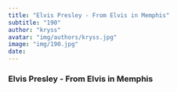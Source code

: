 ```yaml
---
title: "Elvis Presley - From Elvis in Memphis"
subtitle: "190"
author: "kryss"
avatar: "img/authors/kryss.jpg"
image: "img/190.jpg"
date:
---
```


### Elvis Presley - From Elvis in Memphis
